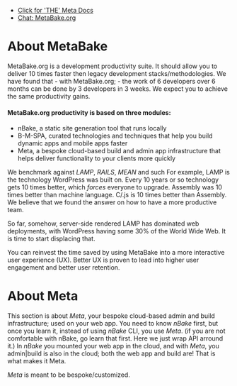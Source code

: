 

- [Click for 'THE' Meta Docs](http://doc.metabake.org/meta/)
- [Chat: MetaBake.org ](http://chat.MetaBake.org)


# About MetaBake

MetaBake.org is a development productivity suite. It should allow you to deliver 10 times faster then legacy development stacks/methodologies. We have found that - with MetaBake.org; - the work of 6 developers over 6 months can be done by 3 developers in 3 weeks. We expect you to achieve the same productivity gains.


#### MetaBake.org productivity is based on three modules:

- nBake, a static site generation tool that runs locally
- B-M-SPA, curated technologies and techniques that help you build dynamic apps and mobile apps faster
- Meta, a bespoke cloud-based build and admin app infrastructure that helps deliver functionality to your clients more quickly

We benchmark against _LAMP_, _RAILS_, _MEAN_ and such For example, LAMP is the technology WordPress was built on. Every 10 years or so technology gets 10 times better, which *forces* everyone to upgrade. Assembly was 10 times better than machine language. C/.js is 10 times better than Assembly. We believe that we found the answer on how to have a more productive team.

So far, somehow, server-side rendered LAMP has dominated web deployments, with WordPress having some 30% of the World Wide Web. It is time to start displacing that.

You can reinvest the time saved by using MetaBake into a more interactive user experience (UX). Better UX is proven to lead into higher user engagement and better user retention.

# About Meta

This section is about _Meta_, your bespoke cloud-based admin and build infrastructure; used on your web app. You need to know _nBake_ first, but once you learn it, instead of using _nBake_ CLI, you use _Meta_. (if you are not comfortable with nBake, go learn that first. Here we just wrap API arround it.) In _nBake_ you mounted your web app in the cloud, and with _Meta_, you admin|build is also in the cloud; both the web app and build are! That is what makes it Meta.

 _Meta_ is meant to be bespoke/customized.
